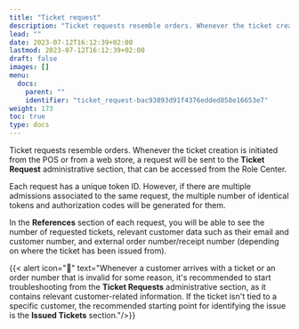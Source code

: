 ```yaml
---
title: "Ticket request"
description: "Ticket requests resemble orders. Whenever the ticket creation is initiated from the POS or from a web store, a request will be sent to the **Ticket Request** administrative section, that can be accessed from the Role Center."
lead: ""
date: 2023-07-12T16:12:39+02:00
lastmod: 2023-07-12T16:12:39+02:00
draft: false
images: []
menu:
  docs:
    parent: ""
    identifier: "ticket_request-bac93893d91f4376edded858e16653e7"
weight: 173
toc: true
type: docs
---
```


Ticket requests resemble orders. Whenever the ticket creation is initiated from the POS or from a web store, a request will be sent to the **Ticket Request** administrative section, that can be accessed from the Role Center. 

Each request has a unique token ID. However, if there are multiple admissions associated to the same request, the multiple number of identical tokens and authorization codes will be generated for them. 

In the **References** section of each request, you will be able to see the number of requested tickets, relevant customer data such as their email and customer number, and external order number/receipt number (depending on where the ticket has been issued from). 


{{< alert icon="📝" text="Whenever a customer arrives with a ticket or an order number that is invalid for some reason, it's recommended to start troubleshooting from the **Ticket Requests** administrative section, as it contains relevant customer-related information. If the ticket isn't tied to a specific customer, the recommended starting point for identifying the issue is the <b>Issued Tickets</b> section."/>}}